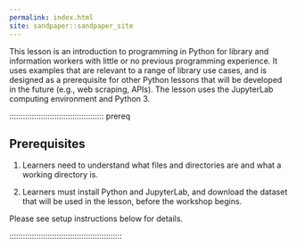 ```yaml
---
permalink: index.html
site: sandpaper::sandpaper_site
---
```


This lesson is an introduction to programming in Python for library and information workers with little or no previous programming experience. It uses examples that are relevant to a range of library use cases, and is designed as a prerequisite for other Python lessons that will be developed in the future (e.g., web scraping, APIs). The lesson uses the JupyterLab computing environment and Python 3.

::::::::::::::::::::::::::::::::::::::::::  prereq

## Prerequisites

1. Learners need to understand what files and directories are and
  what a working directory is.

2. Learners must install Python and JupyterLab, and download the dataset that will be used in the lesson, before the workshop begins.
  
  Please see setup instructions below for details.
  

::::::::::::::::::::::::::::::::::::::::::::::::::

